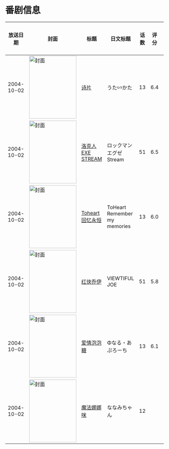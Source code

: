 # 番剧信息

|放送日期|封面|标题|日文标题|话数|评分|评分人数|
|---|---|---|---|---|---|---|
|2004-10-02|<img src="https://lain.bgm.tv/pic/cover/c/4a/3e/1989_s6q3O.jpg" alt="封面" style="width:150px;height:200px;object-fit:cover;">|[诗片](https://bangumi.tv/subject/1989)|うた∽かた|13|6.4|403人评分|
|2004-10-02|<img src="https://lain.bgm.tv/pic/cover/c/06/7e/5232_8cghC.jpg" alt="封面" style="width:150px;height:200px;object-fit:cover;">|[洛克人EXE STREAM](https://bangumi.tv/subject/5232)|ロックマンエグゼStream|51|6.5|52人评分|
|2004-10-02|<img src="https://lain.bgm.tv/pic/cover/c/a9/8a/8297_rAQV2.jpg" alt="封面" style="width:150px;height:200px;object-fit:cover;">|[Toheart 回忆永恒](https://bangumi.tv/subject/8297)|ToHeart Remember my memories|13|6.0|228人评分|
|2004-10-02|<img src="https://lain.bgm.tv/pic/cover/c/05/d8/9981_qiUQG.jpg" alt="封面" style="width:150px;height:200px;object-fit:cover;">|[红侠乔伊](https://bangumi.tv/subject/9981)|VIEWTIFUL JOE|51|5.8|17人评分|
|2004-10-02|<img src="https://lain.bgm.tv/pic/cover/c/7c/6c/10507_8nRHC.jpg" alt="封面" style="width:150px;height:200px;object-fit:cover;">|[爱情泡泡糖](https://bangumi.tv/subject/10507)|Φなる・あぷろーち|13|6.1|270人评分|
|2004-10-02|<img src="https://lain.bgm.tv/pic/cover/c/7e/33/216376_wK6U6.jpg" alt="封面" style="width:150px;height:200px;object-fit:cover;">|[魔法娜娜咪](https://bangumi.tv/subject/216376)|ななみちゃん|12|||
